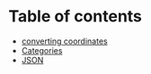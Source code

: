 # Table of contents

* [converting coordinates](README.md)
* [Categories](categories.md)
* [JSON](json.md)

